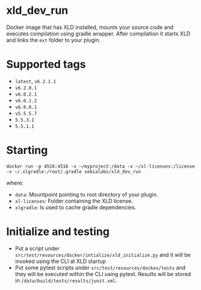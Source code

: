 # xld_dev_run #

Docker image that has XLD installed, mounts your source code and executes compilation using gradle wrapper. 
After compilation it starts XLD and links the `ext` folder to your plugin.

# Supported tags #

* `latest`, `v6.2.1.1`
* `v6.2.0.1`
* `v6.0.2.1`
* `v6.0.1.2`
* `v6.0.0.1`
* `v5.5.5.7`
* `5.5.3.1`
* `5.5.1.1`

# Starting #

```
docker run -p 4516:4516 -v ~/myproject:/data -v ~/xl-licenses:/license -v ~/.xlgradle:/root/.gradle xebialabs/xld_dev_run
```

where:

* `data`: Mountpoint pointing to root directory of your plugin.
* `xl-licenses`: Folder containing the XLD license.
* `xlgradle`: Is used to cache gradle dependencies.

# Initialize and testing #
+ Put a script under `src/test/resources/docker/intialize/xld_initialize.py` and it will be invoked using the CLI at XLD startup
+ Put some pytest scripts under `src/test/resources/dockes/tests` and they will be executed within the CLI using pytest. Results will be stored in `/data/build/tests/results/junit.xml`.
